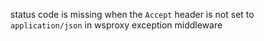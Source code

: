 status code is missing when the `Accept` header is not set to `application/json` in wsproxy exception middleware
